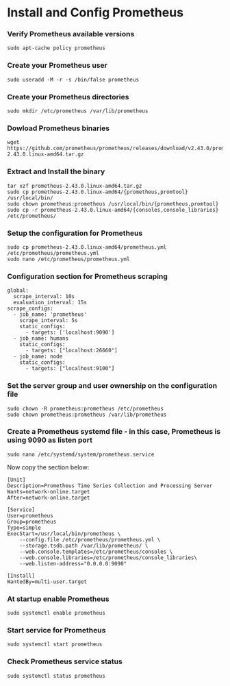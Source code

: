 # Install and Config Prometheus 

### Verify Prometheus available versions
```
sudo apt-cache policy prometheus  
```

### Create your Prometheus user  
```
sudo useradd -M -r -s /bin/false prometheus  
```

### Create your Prometheus directories  
```
sudo mkdir /etc/prometheus /var/lib/prometheus  
```

### Dowload Prometheus binaries  
```
wget https://github.com/prometheus/prometheus/releases/download/v2.43.0/prometheus-2.43.0.linux-amd64.tar.gz  
```

### Extract and Install the binary  
```
tar xzf prometheus-2.43.0.linux-amd64.tar.gz  
sudo cp prometheus-2.43.0.linux-amd64/{prometheus,promtool} /usr/local/bin/  
sudo chown prometheus:prometheus /usr/local/bin/{prometheus,promtool}  
sudo cp -r prometheus-2.43.0.linux-amd64/{consoles,console_libraries} /etc/prometheus/  
```


### Setup the configuration for Prometheus
```
sudo cp prometheus-2.43.0.linux-amd64/prometheus.yml /etc/prometheus/prometheus.yml  
sudo nano /etc/prometheus/prometheus.yml  
```

### Configuration section for Prometheus scraping  
```
global:
  scrape_interval: 10s
  evaluation_interval: 15s
scrape_configs:
  - job_name: 'prometheus'
    scrape_interval: 5s
    static_configs:
      - targets: ['localhost:9090']
  - job_name: humans
    static_configs:
      - targets: ["localhost:26660"]
  - job_name: node
    static_configs:
      - targets: ["localhost:9100"]
```
        
### Set the server group and user ownership on the configuration file
```
sudo chown -R prometheus:prometheus /etc/prometheus  
sudo chown prometheus:prometheus /var/lib/prometheus  
```
  
### Create a Prometheus systemd file  - in this case, Prometheus is using 9090 as listen port
```
sudo nano /etc/systemd/system/prometheus.service  
```
Now copy the section below:  
```
[Unit]  
Description=Prometheus Time Series Collection and Processing Server  
Wants=network-online.target  
After=network-online.target  
  
[Service]  
User=prometheus  
Group=prometheus  
Type=simple  
ExecStart=/usr/local/bin/prometheus \  
    --config.file /etc/prometheus/prometheus.yml \  
    --storage.tsdb.path /var/lib/prometheus/ \  
    --web.console.templates=/etc/prometheus/consoles \  
    --web.console.libraries=/etc/prometheus/console_libraries\  
    --web.listen-address="0.0.0.0:9090"  
  
[Install]  
WantedBy=multi-user.target  
```
  
### At startup enable Prometheus  
```
sudo systemctl enable prometheus  
```
### Start service for Prometheus  
```
sudo systemctl start prometheus  
```
### Check Prometheus service status
```
sudo systemctl status prometheus  
```
